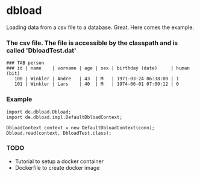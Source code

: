 # dbload 
Loading data from a csv file to a database. Great. Here comes the example.

### The csv file. The file is accessible by the classpath and is called 'DbloadTest.dat'

    ### TAB person
    ### id | name    | vorname | age | sex | birthday (date)     | human (bit)
       100 | Winkler | Andre   | 43  | M   | 1971-03-24 06:38:00 | 1
       101 | Winkler | Lars    | 40  | M   | 1974-06-01 07:00:12 | 0

### Example
    import de.dbload.Dbload;
    import de.dbload.impl.DefaultDbloadContext;

    DbloadContext context = new DefaultDbloadContext(conn);
    Dbload.read(context, DbloadTest.class);

### TODO
 * Tutorial to setup a docker container
 * Dockerfile to create docker image​
